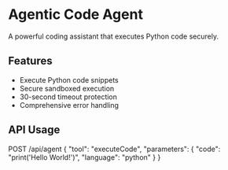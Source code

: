 # Agentic Code Agent

A powerful coding assistant that executes Python code securely.

## Features
- Execute Python code snippets
- Secure sandboxed execution  
- 30-second timeout protection
- Comprehensive error handling

## API Usage
POST /api/agent
{
  "tool": "executeCode",
  "parameters": {
    "code": "print('Hello World!')",
    "language": "python"
  }
}
